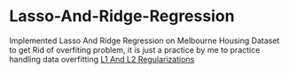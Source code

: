 # Lasso-And-Ridge-Regression
Implemented Lasso And Ridge Regression on Melbourne Housing Dataset to get Rid of overfiting problem, it is just a practice by me to practice handling data overfitting
[L1 And L2 Regularizations](https://colab.research.google.com/drive/1sa8Qql944xNqnZc602xW727YC8FuUl-g#scrollTo=Vhotdz_UYbkL)
